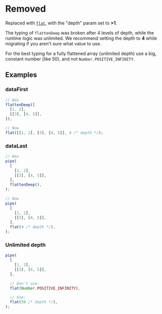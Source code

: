 # Removed

Replaced with [`flat`](/docs/#flat), with the "depth" param set to **>1**.

The typing of `flattenDeep` was broken after 4 levels of depth, while the
runtime logic was unlimited. We recommend setting the depth to **4** while
migrating if you aren't sure what value to use.

For the best typing for a fully flattened array (unlimited depth) use a big,
constant number (like 50), and not `Number.POSITIVE_INFINITY`.

## Examples

### dataFirst

```ts
// Was
flattenDeep([
  [1, 2],
  [[3], [4, 5]],
]);

// Now
flat([[1, 2], [3], [4, 5]], 4 /* depth */);
```

### dataLast

```ts
// Was
pipe(
  [
    [1, 2],
    [[3], [4, 5]],
  ],
  flattenDeep(),
);

// Now
pipe(
  [
    [1, 2],
    [[3], [4, 5]],
  ],
  flat(4 /* depth */),
);
```

### Unlimited depth

```ts
pipe(
  [
    [1, 2],
    [[3], [4, 5]],
  ],

  // Don't use:
  flat(Number.POSITIVE_INFINITY),

  // Use:
  flat(50 /* depth */),
);
```
